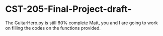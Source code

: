 # CST-205-Final-Project-draft-

The GuitarHero.py is still 60% complete Matt, you and I are going to work on filling the codes on the functions provided. 
